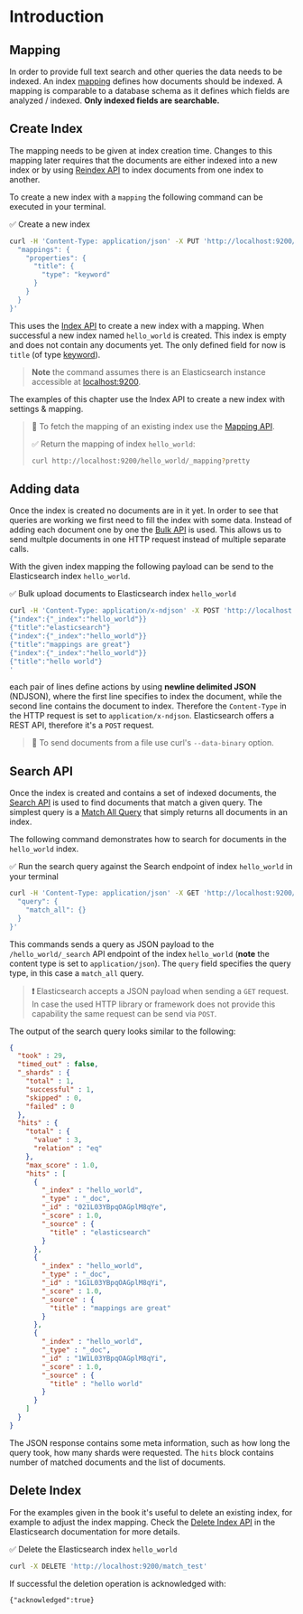 # Introduction


## Mapping

In order to provide full text search and other queries the data needs to be indexed. An index [mapping](https://www.elastic.co/guide/en/elasticsearch/reference/current/mapping.html) defines how documents should be indexed. A mapping is comparable to a database schema as it defines which fields are analyzed / indexed. **Only indexed fields are searchable.**


## Create Index

The mapping needs to be given at index creation time. Changes to this mapping later requires that the documents are either indexed into a new index or by using [Reindex API](https://www.elastic.co/guide/en/elasticsearch/reference/current/docs-reindex.html) to index documents from one index to another.

To create a new index with a `mapping` the following command can be executed in your terminal.

✅ Create a new index

```bash
curl -H 'Content-Type: application/json' -X PUT 'http://localhost:9200/hello_world' -d '{
  "mappings": {
    "properties": {
      "title": {
        "type": "keyword"
      }
    }
  }
}'
```

This uses the [Index API](https://www.elastic.co/guide/en/elasticsearch/reference/current/docs-index_.html) to create a new index with a mapping. When successful a new index named `hello_world` is created. This index is empty and does not contain any documents yet. The only defined field for now is `title` (of type [keyword](https://www.elastic.co/guide/en/elasticsearch/reference/current/keyword.html)).

> **Note** the command assumes there is an Elasticsearch instance accessible at [localhost:9200](http://localhost:9200).

The examples of this chapter use the Index API to create a new index with settings & mapping.

> **🔎** To fetch the mapping of an existing index use the [Mapping API](https://www.elastic.co/guide/en/elasticsearch/reference/current/indices-get-mapping.html).
>
> ✅ Return the mapping of index `hello_world`:
> ```bash
> curl http://localhost:9200/hello_world/_mapping?pretty
> ```


## Adding data

Once the index is created no documents are in it yet. In order to see that queries are working we first need to fill the index with some data.
Instead of adding each document one by one the [Bulk API](https://www.elastic.co/guide/en/elasticsearch/reference/current/docs-bulk.html) is used. This allows us to send multple documents in one HTTP request instead of multiple separate calls.

With the given index mapping the following payload can be send to the Elasticsearch index `hello_world`.

✅ Bulk upload documents to Elasticsearch index `hello_world`

```bash
curl -H 'Content-Type: application/x-ndjson' -X POST 'http://localhost:9200/hello_world/_bulk' -d '
{"index":{"_index":"hello_world"}}
{"title":"elasticsearch"}
{"index":{"_index":"hello_world"}}
{"title":"mappings are great"}
{"index":{"_index":"hello_world"}}
{"title":"hello world"}
'
```

each pair of lines define actions by using **newline delimited JSON** (NDJSON), where the first line specifies to index the document, while the second line contains the document to index. Therefore the `Content-Type` in the HTTP request is set to `application/x-ndjson`. Elasticsearch offers a REST API, therefore it's a `POST` request.

> **🔎** To send documents from a file use curl's `--data-binary` option.


## Search API

Once the index is created and contains a set of indexed documents, the [Search API](https://www.elastic.co/guide/en/elasticsearch/reference/current/search-search.html) is used to find documents that match a given query.
The simplest query is a [Match All Query](https://www.elastic.co/guide/en/elasticsearch/reference/current/query-dsl-match-all-query.html) that simply returns all documents in an index.

The following command demonstrates how to search for documents in the `hello_world` index.

✅ Run the search query against the Search endpoint of index `hello_world` in your terminal

```bash
curl -H 'Content-Type: application/json' -X GET 'http://localhost:9200/hello_world/_search?pretty' -d '{
  "query": {
    "match_all": {}
  }
}'
```

This commands sends a query as JSON payload to the `/hello_world/_search` API endpoint of the index `hello_world` (**note** the content type is set to `application/json`). The `query` field specifies the query type, in this case a `match_all` query.

> **❗️** Elasticsearch accepts a JSON payload when sending a `GET` request. In case the used HTTP library or framework does not provide this capability the same request can be send via `POST`.

The output of the search query looks similar to the following:

```json
{
  "took" : 29,
  "timed_out" : false,
  "_shards" : {
    "total" : 1,
    "successful" : 1,
    "skipped" : 0,
    "failed" : 0
  },
  "hits" : {
    "total" : {
      "value" : 3,
      "relation" : "eq"
    },
    "max_score" : 1.0,
    "hits" : [
      {
        "_index" : "hello_world",
        "_type" : "_doc",
        "_id" : "021L03YBpqOAGplM8qYe",
        "_score" : 1.0,
        "_source" : {
          "title" : "elasticsearch"
        }
      },
      {
        "_index" : "hello_world",
        "_type" : "_doc",
        "_id" : "1G1L03YBpqOAGplM8qYi",
        "_score" : 1.0,
        "_source" : {
          "title" : "mappings are great"
        }
      },
      {
        "_index" : "hello_world",
        "_type" : "_doc",
        "_id" : "1W1L03YBpqOAGplM8qYi",
        "_score" : 1.0,
        "_source" : {
          "title" : "hello world"
        }
      }
    ]
  }
}
```

The JSON response contains some meta information, such as how long the query took, how many shards were requested. The `hits` block contains number of matched documents and the list of documents.


## Delete Index

For the examples given in the book it's useful to delete an existing index, for example to adjust the index mapping. Check the [Delete Index API](https://www.elastic.co/guide/en/elasticsearch/reference/current/indices-delete-index.html) in the Elasticsearch documentation for more details.

✅ Delete the Elasticsearch index `hello_world`

```bash
curl -X DELETE 'http://localhost:9200/match_test'
```

If successful the deletion operation is acknowledged with:

```txt
{"acknowledged":true}
```
